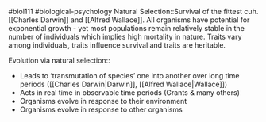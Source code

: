 #biol111 #biological-psychology 
Natural Selection::Survival of the fittest cuh. [[Charles Darwin]] and [[Alfred Wallace]]. All organisms have potential for exponential growth - yet most populations remain relatively stable in the number of individuals which implies high mortality in nature. Traits vary among individuals, traits influence survival and traits are heritable. 


Evolution via natural selection::
- Leads to ‘transmutation of species’ one into another over long time periods ([[Charles Darwin|Darwin]], [[Alfred Wallace|Wallace]])
- Acts in real time in observable time periods (Grants & many others)
- Organisms evolve in response to their environment
- Organisms evolve in response to other organisms
